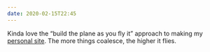 ```yaml
---
date: 2020-02-15T22:45
---
```


Kinda love the “build the plane as you fly it” approach to making my [personal site](https://thismodernweb.com). The more things coalesce, the higher it flies.
